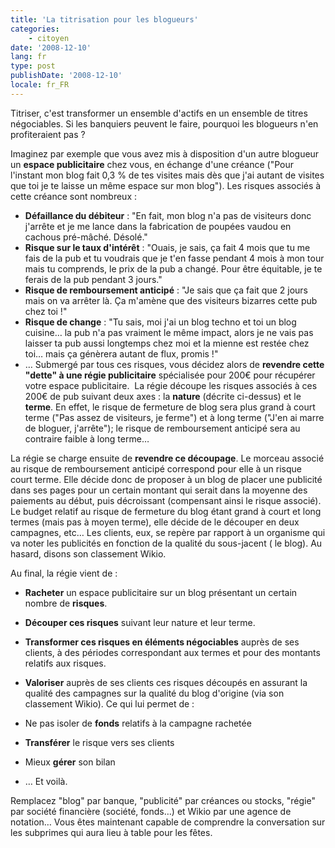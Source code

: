 ```yaml
---
title: 'La titrisation pour les blogueurs'
categories:
    - citoyen
date: '2008-12-10'
lang: fr
type: post
publishDate: '2008-12-10'
locale: fr_FR
---
```


Titriser, c'est transformer un ensemble d'actifs en un ensemble de titres négociables. Si les banquiers peuvent le faire, pourquoi les blogueurs n'en profiteraient pas ?

Imaginez par exemple que vous avez mis à disposition d'un autre blogueur un **espace publicitaire** chez vous, en échange d'une créance ("Pour l'instant mon blog fait 0,3 % de tes visites mais dès que j'ai autant de visites que toi je te laisse un même espace sur mon blog"). Les risques associés à cette créance sont nombreux :

*   **Défaillance du débiteur** : "En fait, mon blog n'a pas de visiteurs donc j'arrête et je me lance dans la fabrication de poupées vaudou en cachous pré-mâché. Désolé."
*   **Risque sur le taux d'intérêt** : "Ouais, je sais, ça fait 4 mois que tu me fais de la pub et tu voudrais que je t'en fasse pendant 4 mois à mon tour mais tu comprends, le prix de la pub a changé. Pour être équitable, je te ferais de la pub pendant 3 jours."
*   **Risque de remboursement anticipé** : "Je sais que ça fait que 2 jours mais on va arrêter là. Ça m'amène que des visiteurs bizarres cette pub chez toi !"
*   **Risque de change** : "Tu sais, moi j'ai un blog techno et toi un blog cuisine… la pub n'a pas vraiment le même impact, alors je ne vais pas laisser ta pub aussi longtemps chez moi et la mienne est restée chez toi… mais ça génèrera autant de flux, promis !"
*   …
Submergé par tous ces risques, vous décidez alors de **revendre cette "dette" à une régie publicitaire** spécialisée pour 200€ pour récupérer votre espace publicitaire.  La régie découpe les risques associés à ces 200€ de pub suivant deux axes : la **nature** (décrite ci-dessus) et le **terme**. En effet, le risque de fermeture de blog sera plus grand à court terme ("Pas assez de visiteurs, je ferme") et à long terme ("J'en ai marre de bloguer, j'arrête"); le risque de remboursement anticipé sera au contraire faible à long terme…

La régie se charge ensuite de **revendre ce découpage**. Le morceau associé au risque de remboursement anticipé correspond pour elle à un risque court terme. Elle décide donc de proposer à un blog de placer une publicité dans ses pages pour un certain montant qui serait dans la moyenne des paiements au début, puis décroissant (compensant ainsi le risque associé). Le budget relatif au risque de fermeture du blog étant grand à court et long termes (mais pas à moyen terme), elle décide de le découper en deux campagnes, etc… Les clients, eux, se repère par rapport à un organisme qui va noter les publicités en fonction de la qualité du sous-jacent ( le blog). Au hasard, disons son classement Wikio.

Au final, la régie vient de :

*   **Racheter** un espace publicitaire sur un blog présentant un certain nombre de **risques**.
*   **Découper ces risques** suivant leur nature et leur terme.
*   **Transformer ces risques en éléments négociables** auprès de ses clients, à des périodes correspondant aux termes et pour des montants relatifs aux risques.
*   **Valoriser** auprès de ses clients ces risques découpés en assurant la qualité des campagnes sur la qualité du blog d'origine (via son classement Wikio).
Ce qui lui permet de :

*   Ne pas isoler de **fonds** relatifs à la campagne rachetée
*   **Transférer** le risque vers ses clients
*   Mieux **gérer** son bilan
*   …
Et voilà.

Remplacez "blog" par banque, "publicité" par créances ou stocks, "régie" par société financière (société, fonds…) et Wikio par une agence de notation… Vous êtes maintenant capable de comprendre la conversation sur les subprimes qui aura lieu à table pour les fêtes.